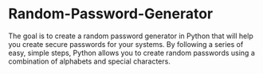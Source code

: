 # Random-Password-Generator
The goal is to create a random password generator in Python that will help you create secure passwords for your systems. By following a series of easy, simple steps, Python allows you to create random passwords using a combination of alphabets and special characters.

